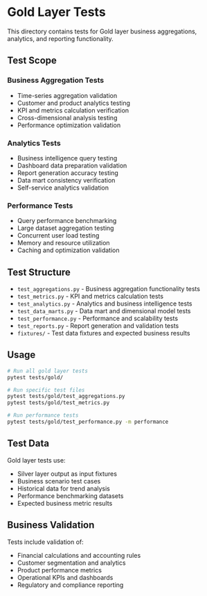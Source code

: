 # Gold Layer Tests

This directory contains tests for Gold layer business aggregations, analytics, and reporting functionality.

## Test Scope

### Business Aggregation Tests
- Time-series aggregation validation
- Customer and product analytics testing
- KPI and metrics calculation verification
- Cross-dimensional analysis testing
- Performance optimization validation

### Analytics Tests
- Business intelligence query testing
- Dashboard data preparation validation
- Report generation accuracy testing
- Data mart consistency verification
- Self-service analytics validation

### Performance Tests
- Query performance benchmarking
- Large dataset aggregation testing
- Concurrent user load testing
- Memory and resource utilization
- Caching and optimization validation

## Test Structure

- `test_aggregations.py` - Business aggregation functionality tests
- `test_metrics.py` - KPI and metrics calculation tests
- `test_analytics.py` - Analytics and business intelligence tests
- `test_data_marts.py` - Data mart and dimensional model tests
- `test_performance.py` - Performance and scalability tests
- `test_reports.py` - Report generation and validation tests
- `fixtures/` - Test data fixtures and expected business results

## Usage

```bash
# Run all gold layer tests
pytest tests/gold/

# Run specific test files
pytest tests/gold/test_aggregations.py
pytest tests/gold/test_metrics.py

# Run performance tests
pytest tests/gold/test_performance.py -m performance
```

## Test Data

Gold layer tests use:
- Silver layer output as input fixtures
- Business scenario test cases
- Historical data for trend analysis
- Performance benchmarking datasets
- Expected business metric results

## Business Validation

Tests include validation of:
- Financial calculations and accounting rules
- Customer segmentation and analytics
- Product performance metrics
- Operational KPIs and dashboards
- Regulatory and compliance reporting